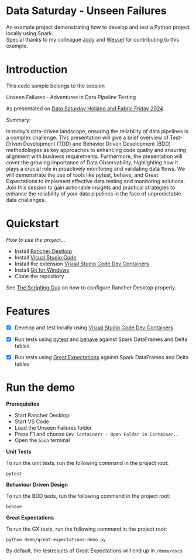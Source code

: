 # Data Saturday - Unseen Failures
An example project demonstrating how to develop and test a Python project locally using Spark.  
Special thanks to my colleague [Jody](https://github.com/sqlkabouter) and [Wessel](https://github.com/TheScriptingGuy/docker-azure-spark) for contributing to this example.


# Introduction

This code sample belongs to the session  

Unseen Failures - Adventures in Data Pipeline Testing  

As presentated on
[Data Saturday Holland and Fabric Friday 2024](https://datasaturday.nl/).

Summary:

In today’s data-driven landscape, ensuring the reliability of data pipelines is a complex challenge. This presentation will give a brief overview of Test-Driven Development (TDD) and Behavior Driven Development (BDD) methodologies as key approaches to enhancing code quality and ensuring alignment with business requirements. Furthermore, the presentation will cover the growing importance of Data Observability, highlighting how it plays a crucial role in proactively monitoring and validating data flows. We will demonstrate the use of tools like pytest, behave, and Great Expectations to implement effective data testing and monitoring solutions.
Join this session to gain actionable insights and practical strategies to enhance the reliability of your data pipelines in the face of unpredictable data challenges.

# Quickstart

_How to use the project..._

- Install [Rancher Destkop](https://rancherdesktop.io/)
- Install [Visual Studio Code](https://code.visualstudio.com/)
- Install the extension [Visual Studio Code Dev Containers](https://marketplace.visualstudio.com/items?itemName=ms-vscode-remote.remote-containers)
- Install [Git for Windows](https://git-scm.com/download/win)
- Clone the repository

See [The Scripting Guy](https://github.com/TheScriptingGuy/docker-azure-spark?tab=readme-ov-file#how-can-you-use-this-project) on how to configure Rancher Desktop properly.

# Features

- [x] Develop and test locally using [Visual Studio Code Dev Containers](https://marketplace.visualstudio.com/items?itemName=ms-vscode-remote.remote-containers)
- [x] Run tests using [pytest](https://pypi.org/project/pytest/) and [behave](https://pypi.org/project/behave/) against Spark DataFrames and Delta tables
- [x] Run tests using [Great Expectations](https://greatexpectations.io/gx-core) against Spark DataFrames and Delta tables


# Run the demo
**Prerequisites**
- Start Rancher Desktop  
- Start VS Code
- Load the Unseen Failures folder
- Press F1 and choose  `Dev Containers - Open Folder in Container..`
- Open the `bash` terminal

**Unit Tests**  

To run the unit tests, run the following command in the project root:

```
pytest
```
**Behaviour Driven Design**  

To run the BDD tests, run the following command in the project root:

```
behave
```

**Great Expectations**  

To run the GX tests, run the following command in the project root:
```
python demo/great-expectations-demo.py 
```
By default, the testresults of Great Expectations will end up in `/demo/docs`